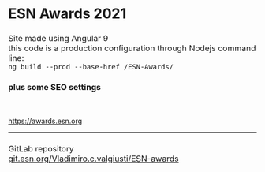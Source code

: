 # ESN Awards 2021
 <meta name="description"
      content="The ESN Awards are given for extraordinary achievements in ESN every year in 14 categories"
    />
<h3 style="font-weight:normal">Site made using Angular 9 <br>this code is a production configuration through Nodejs command line: <br>
<code>ng build --prod --base-href /ESN-Awards/</code><h3>plus some SEO settings</h3> <br><br>
<a id="myBtn" style="{color: #2e3192; background: white} :hover{background: purple}" href="https://awards.esn.org">https://awards.esn.org<a>
</h3>
 <hr>
<h3 style="font-weight:normal">GitLab repository<br>
<a id="myBtn" style="{color: #2e3192; background: white} :hover{background: purple}" href="https://git.esn.org/Vladimiro.c.valgiusti/esn-awards-update-final-version">git.esn.org/Vladimiro.c.valgiusti/ESN-awards<a>
<!--/h3>
 <h3 style="font-weight:normal"><br>
<a id="myBtn" style="{color: #2e3192; background: white} :hover{background: purple}" href="https://waldomor.github.io/ESN-Awards/">waldomor.github.io/ESN-Awards/<a>
</h3-->

